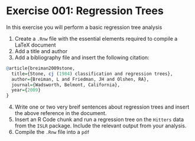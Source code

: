 # Exercise 001: Regression Trees  

In this exercise you will perform a basic regression tree analysis  

1. Create a `.Rnw` file with the essential elements required to compile a LaTeX document  
2. Add a title and author  
3. Add a bibliography file and insert the following citation:  

```R
@article{breiman2009stone,
  title={Stone, cj (1984) classification and regression trees},
  author={Breiman, L and Friedman, JH and Olshen, RA},
  journal={Wadsworth, Belmont, California},
  year={2009}
}
```
4. Write one or two very breif sentences about regression trees and insert the above reference in the document.  
5. Insert an R Code chunk and run a regression tree on the `Hitters` data from the `ISLR` package. Include the relevant output from your analysis.  
6. Compile the `.Rnw` file into a `pdf`  